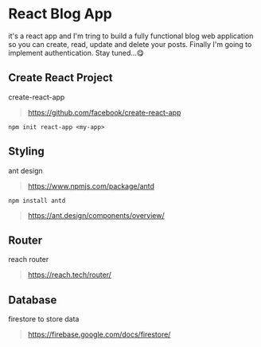 # React Blog App
it's a react app and I'm tring to build a fully functional blog web application so you can create, read, update and delete your posts. Finally I'm going to implement authentication. Stay tuned...😋

## Create React Project
create-react-app
> https://github.com/facebook/create-react-app
```
npm init react-app <my-app>
```

## Styling
ant design
> https://www.npmjs.com/package/antd
```
npm install antd
```
> https://ant.design/components/overview/

## Router
reach router
> https://reach.tech/router/

## Database
firestore to store data
> https://firebase.google.com/docs/firestore/
